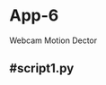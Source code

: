 # App-6
Webcam Motion Dector

#script1.py
----------------------------------------------------------------------
